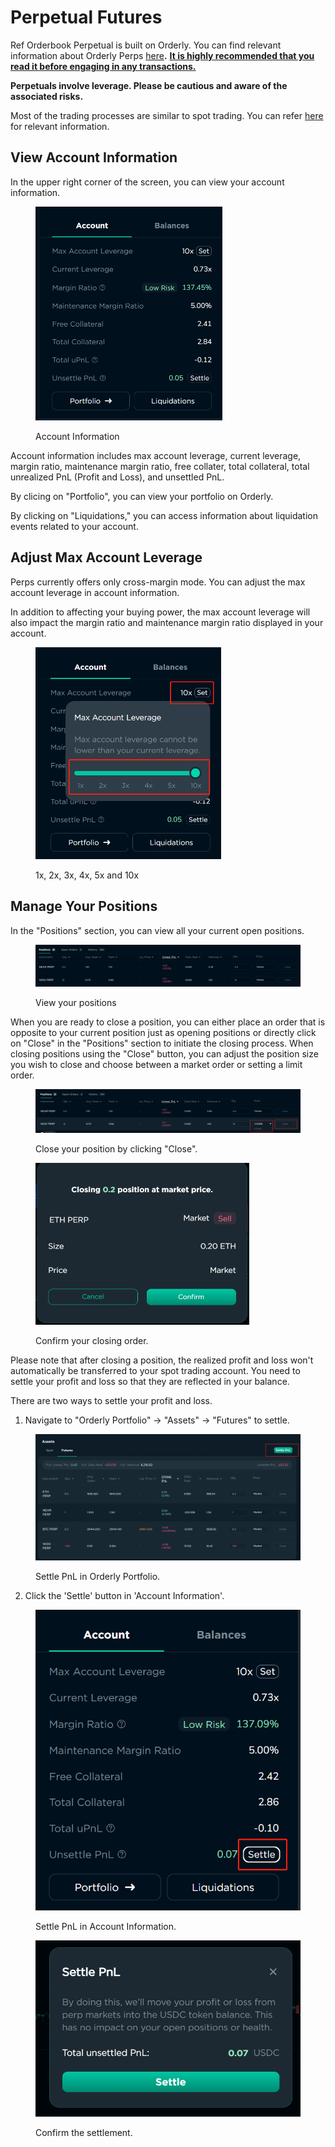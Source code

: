 # Perpetual Futures

Ref Orderbook Perpetual is built on Orderly. You can find relevant information about Orderly Perps [here](https://docs.orderly.network/trade-on-orderly/perpetual-futures)**.** [**It is highly recommended that you read it before engaging in any transactions.** ](https://docs.orderly.network/trade-on-orderly/perpetual-futures)

**Perpetuals involve leverage. Please be cautious and aware of the associated risks.**

Most of the trading processes are similar to spot trading. You can refer [here](spot.md) for relevant information.

## View Account Information

In the upper right corner of the screen, you can view your account information.&#x20;

<figure><img src="../../../../.gitbook/assets/account info.png" alt="" width="299"><figcaption><p>Account Information</p></figcaption></figure>

Account information includes max account leverage, current leverage, margin ratio,  maintenance margin ratio, free collater, total collateral, total unrealized PnL (Profit and Loss), and unsettled PnL.

By clicing on "Portfolio", you can view your portfolio on Orderly.

By clicking on "Liquidations," you can access information about liquidation events related to your account.

## Adjust Max Account Leverage&#x20;

Perps  currently offers only cross-margin mode. You can adjust the max account leverage in account information.

In addition to affecting your buying power, the max account leverage will also impact the margin ratio and maintenance margin ratio displayed in your account.

<figure><img src="../../../../.gitbook/assets/max leverage.png" alt="" width="297"><figcaption><p> 1x, 2x, 3x, 4x, 5x and 10x</p></figcaption></figure>

## Manage Your Positions

In the "Positions" section, you can view all your current open positions.&#x20;

<figure><img src="../../../../.gitbook/assets/positions.png" alt=""><figcaption><p>View your positions</p></figcaption></figure>

When you are ready to close a position, you can either place an order that is opposite to your current position just as opening positions  or directly click on "Close" in the "Positions" section to initiate the closing process. When closing positions using the "Close" button, you can adjust the position size you wish to close and choose between a market order or setting a limit order.

<figure><img src="../../../../.gitbook/assets/close position.png" alt=""><figcaption><p>Close your position by clicking "Close".</p></figcaption></figure>

<figure><img src="../../../../.gitbook/assets/image (8) (1).png" alt="" width="342"><figcaption><p>Confirm your closing order.</p></figcaption></figure>

Please note that after closing a position, the realized profit and loss won't automatically be transferred to your spot trading account. You need to settle your profit and loss so that they are reflected in your balance.&#x20;

There are two ways to settle your profit and loss.

1. Navigate to "Orderly Portfolio" -> "Assets" -> "Futures" to settle.&#x20;

<figure><img src="../../../../.gitbook/assets/image (10).png" alt=""><figcaption><p>Settle PnL in Orderly Portfolio.</p></figcaption></figure>

2. Click the 'Settle' button in 'Account Information'.

<div>

<figure><img src="../../../../.gitbook/assets/settle.png" alt=""><figcaption><p>Settle PnL in Account Information.</p></figcaption></figure>

 

<figure><img src="../../../../.gitbook/assets/settle2.png" alt=""><figcaption><p>Confirm the settlement.</p></figcaption></figure>

</div>

